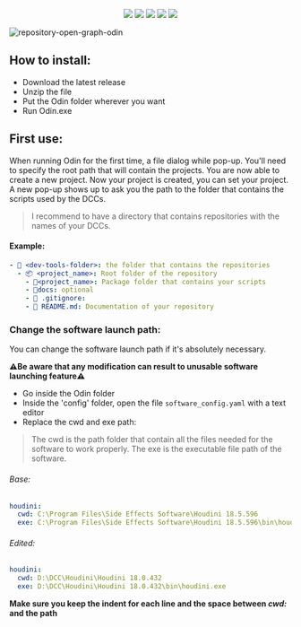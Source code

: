<p align="center">
  <img src="https://img.shields.io/github/v/release/titomncl/odin?style=for-the-badge">
  <img src="https://img.shields.io/github/license/titomncl/odin?style=for-the-badge">
  <img src="https://img.shields.io/github/downloads/titomncl/odin/total?style=for-the-badge">
  <img src="https://img.shields.io/github/languages/code-size/titomncl/odin?style=for-the-badge">
  <img src="https://img.shields.io/github/issues-raw/titomncl/odin?color=red&style=for-the-badge">
</p>

![repository-open-graph-odin](https://user-images.githubusercontent.com/70750510/126334220-9b6ddcad-235f-4f32-8caf-1eb290605f85.png)

## How to install:
* Download the latest release
* Unzip the file
* Put the Odin folder wherever you want
* Run Odin.exe

## First use:
When running Odin for the first time, a file dialog while pop-up. You'll need to specify the root path that will contain the projects.
You are now able to create a new project.
Now your project is created, you can set your project. A new pop-up shows up to ask you the path to the folder that contains the scripts used by the DCCs.
> I recommend to have a directory that contains repositories with the names of your DCCs.
#### Example:
```yaml
- 📂 <dev-tools-folder>: the folder that contains the repositories
  - 📦 <project_name>: Root folder of the repository
    - 📂<project_name>: Package folder that contains your scripts
    - 📂docs: optional
    - 📄 .gitignore:
    - 📄 README.md: Documentation of your repository
```

### Change the software launch path:
You can change the software launch path if it's absolutely necessary.

**⚠️Be aware that any modification can result to unusable software launching feature⚠️**

* Go inside the Odin folder
* Inside the 'config' folder, open the file `software_config.yaml` with a text editor
* Replace the cwd and exe path:
> The cwd is the path folder that contain all the files needed for the software to work properly.
> The exe is the executable file path of the software.
###### Base:
```yaml
houdini:
  cwd: C:\Program Files\Side Effects Software\Houdini 18.5.596
  exe: C:\Program Files\Side Effects Software\Houdini 18.5.596\bin\houdini.exe
```
###### Edited:
```yaml
houdini:
  cwd: D:\DCC\Houdini\Houdini 18.0.432
  exe: D:\DCC\Houdini\Houdini 18.0.432\bin\houdini.exe
```
**Make sure you keep the indent for each line and the space between *cwd:* and the path**
